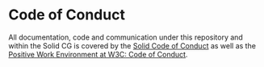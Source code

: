 # Code of Conduct

All documentation, code and communication under this repository and within the
Solid CG is covered by the [Solid Code of
Conduct](https://github.com/solid/process/blob/main/code-of-conduct.md) as
well as the [Positive Work Environment at W3C: Code of
Conduct](https://www.w3.org/policies/code-of-conduct/).
